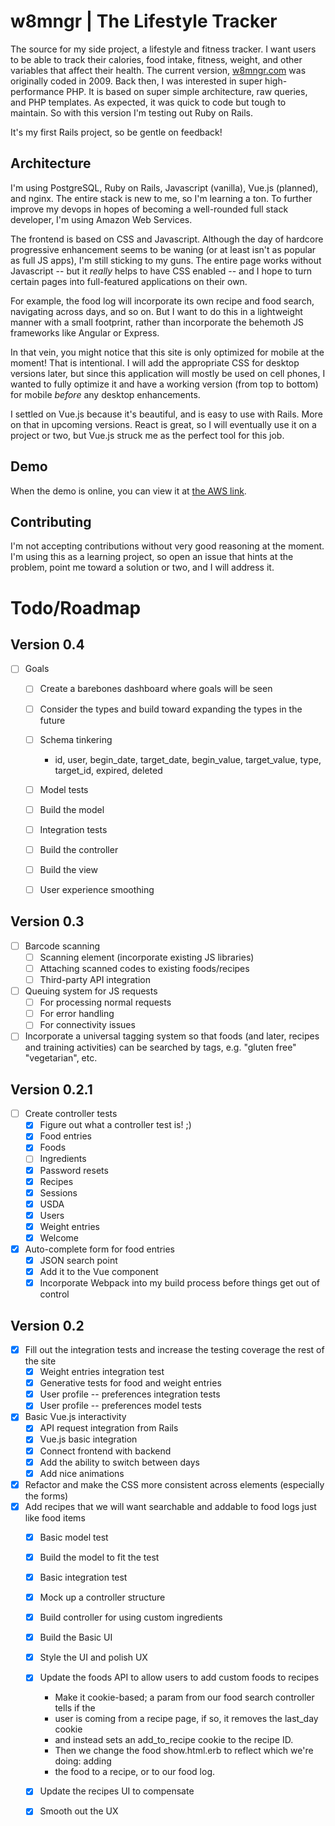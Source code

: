 # w8mngr | The Lifestyle Tracker
The source for my side project, a lifestyle and fitness tracker. I want users to be able to track their calories, food intake, fitness, weight, and other variables that affect their health. The current version, [w8mngr.com](http://w8mngr.com) was originally coded in 2009. Back then, I was interested in super high-performance PHP. It is based on super simple architecture, raw queries, and PHP templates. As expected, it was quick to code but tough to maintain. So with this version I'm testing out Ruby on Rails.

It's my first Rails project, so be gentle on feedback!

## Architecture
I'm using PostgreSQL, Ruby on Rails, Javascript (vanilla), Vue.js (planned), and nginx. The entire stack is new to me, so I'm learning a ton. To further improve my devops in hopes of becoming a well-rounded full stack developer, I'm using Amazon Web Services.

The frontend is based on CSS and Javascript. Although the day of hardcore progressive enhancement seems to be waning (or at least isn't as popular as full JS apps), I'm still sticking to my guns. The entire page works without Javascript -- but it _really_ helps to have CSS enabled -- and I hope to turn certain pages into full-featured applications on their own.

For example, the food log will incorporate its own recipe and food search, navigating across days, and so on. But I want to do this in a lightweight manner with a small footprint, rather than incorporate the behemoth JS frameworks like Angular or Express.

In that vein, you might notice that this site is only optimized for mobile at the moment! That is intentional. I will add the appropriate CSS for desktop versions later, but since this application will mostly be used on cell phones, I wanted to fully optimize it and have a working version (from top to bottom) for mobile _before_ any desktop enhancements.

I settled on Vue.js because it's beautiful, and is easy to use with Rails. More on that in upcoming versions. React is great, so I will eventually use it on a project or two, but Vue.js struck me as the perfect tool for this job.

## Demo
When the demo is online, you can view it at [the AWS link](http://w8mngr.nq8c4qzfar.us-east-1.elasticbeanstalk.com/).

## Contributing
I'm not accepting contributions without very good reasoning at the moment. I'm using this as a learning project, so open an issue that hints at the problem, point me toward a solution or two, and I will address it.

# Todo/Roadmap
## Version 0.4
- [ ] Goals
  - [ ] Create a barebones dashboard where goals will be seen
  - [ ] Consider the types and build toward expanding the types in the future
  - [ ] Schema tinkering
    - id, user, begin_date, target_date, begin_value, target_value, type, target_id, expired, deleted

  - [ ] Model tests
  - [ ] Build the model
  - [ ] Integration tests
  - [ ] Build the controller
  - [ ] Build the view
  - [ ] User experience smoothing

## Version 0.3
- [ ] Barcode scanning
  - [ ] Scanning element (incorporate existing JS libraries)
  - [ ] Attaching scanned codes to existing foods/recipes
  - [ ] Third-party API integration

- [ ] Queuing system for JS requests
  - [ ] For processing normal requests
  - [ ] For error handling
  - [ ] For connectivity issues

- [ ] Incorporate a universal tagging system so that foods (and later, recipes and training activities) can be searched by tags, e.g. "gluten free" "vegetarian", etc.

## Version 0.2.1
- [ ] Create controller tests
  - [x] Figure out what a controller test is! ;)
  - [x] Food entries
  - [x] Foods
  - [ ] Ingredients
  - [x] Password resets
  - [x] Recipes
  - [x] Sessions
  - [x] USDA
  - [x] Users
  - [x] Weight entries
  - [x] Welcome

- [x] Auto-complete form for food entries
  - [x] JSON search point
  - [x] Add it to the Vue component
  - [x] Incorporate Webpack into my build process before things get out of control

## Version 0.2
- [x] Fill out the integration tests and increase the testing coverage the rest of the site
  - [x] Weight entries integration test
  - [x] Generative tests for food and weight entries
  - [x] User profile -- preferences integration tests
  - [x] User profile -- preferences model tests

- [x] Basic Vue.js interactivity
  - [x] API request integration from Rails
  - [x] Vue.js basic integration
  - [x] Connect frontend with backend
  - [x] Add the ability to switch between days
  - [x] Add nice animations

- [x] Refactor and make the CSS more consistent across elements (especially the forms)
- [x] Add recipes that we will want searchable and addable to food logs just like food items
  - [x] Basic model test
  - [x] Build the model to fit the test
  - [x] Basic integration test
  - [x] Mock up a controller structure
  - [x] Build controller for using custom ingredients
  - [x] Build the Basic UI
  - [x] Style the UI and polish UX
  - [x] Update the foods API to allow users to add custom foods to recipes
    - Make it cookie-based; a param from our food search controller tells if the
    - user is coming from a recipe page, if so, it removes the last_day cookie
    - and instead sets an add_to_recipe cookie to the recipe ID.
    - Then we change the food show.html.erb to reflect which we're doing: adding
    - the food to a recipe, or to our food log.

  - [x] Update the recipes UI to compensate
  - [x] Smooth out the UX
